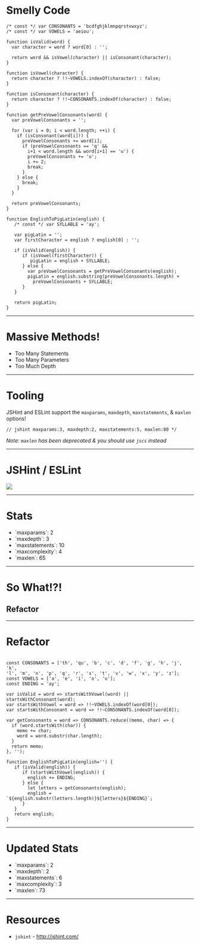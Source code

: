 # Smelly Code

```
/* const */ var CONSONANTS = 'bcdfghjklmnpqrstvwxyz';
/* const */ var VOWELS = 'aeiou';

function isValid(word) {
  var character = word ? word[0] : '';

  return word && isVowel(character) || isConsonant(character);
}

function isVowel(character) {
  return character ? !!~VOWELS.indexOf(character) : false;
}

function isConsonant(character) {
  return character ? !!~CONSONANTS.indexOf(character) : false;
}

function getPreVowelConsonants(word) {
  var preVowelConsonants = '';

  for (var i = 0; i < word.length; ++i) {
    if (isConsonant(word[i])) {
      preVowelConsonants += word[i];
      if (preVowelConsonants == 'q' &&
        i+1 < word.length && word[i+1] == 'u') {
        preVowelConsonants += 'u';
        i += 2;
        break;
      }
    } else {
      break;
    }
  }

  return preVowelConsonants;
}

function EnglishToPigLatin(english) {
   /* const */ var SYLLABLE = 'ay';

   var pigLatin = '';
   var firstCharacter = english ? english[0] : '';

   if (isValid(english)) {
      if (isVowel(firstCharacter)) {
         pigLatin = english + SYLLABLE;
      } else {
        var preVowelConsonants = getPreVowelConsonants(english);
        pigLatin = english.substring(preVowelConsonants.length) +
          preVowelConsonants + SYLLABLE;
      }
   }

   return pigLatin;
}
```

------

# Massive Methods!

* Too Many Statements <!-- .element class="fragment" -->
* Too Many Parameters <!-- .element class="fragment" -->
* Too Much Depth <!-- .element class="fragment" -->

------

# Tooling

<!-- .element class="fragment" -->
JSHint and ESLint support the `maxparams`, `maxdepth`, `maxstatements`, & `maxlen` options!

<!-- .element class="fragment" -->
`// jshint maxparams:3, maxdepth:2, maxstatements:5, maxlen:80 */`

<!-- .element class="fragment" -->
_Note: `maxlen` has been deprecated & you should use `jscs` instead_

------

# JSHint / ESLint

![](./img/jshint-max.png)

------

# Stats

* <!-- .element class="fragment" --> `maxparams`: 2
* <!-- .element class="fragment" --> `maxdepth`: 3
* <!-- .element class="fragment" --> `maxstatements`: 10
* <!-- .element class="fragment" --> `maxcomplexity`: 4
* <!-- .element class="fragment" --> `maxlen`: 65

------

# So What!?!

## Refactor <!-- .element class="fragment" -->

------

# Refactor

<!-- /* jshint maxparams:3, maxdepth:2, maxstatements:5, maxcomplexity:6, maxlen:80, esnext:true */ -->
<pre><code data-trim data-lang="javascript">
const CONSONANTS = ['th', 'qu', 'b', 'c', 'd', 'f', 'g', 'h', 'j', 'k',
'l', 'm', 'n', 'p', 'q', 'r', 's', 't', 'v', 'w', 'x', 'y', 'z'];
const VOWELS = ['a', 'e', 'i', 'o', 'u'];
const ENDING = 'ay';

var isValid = word => startsWithVowel(word) || startsWithConsonant(word);
var startsWithVowel = word => !!~VOWELS.indexOf(word[0]);
var startsWithConsonant = word => !!~CONSONANTS.indexOf(word[0]);

var getConsonants = word => CONSONANTS.reduce((memo, char) => {
  if (word.startsWith(char)) {
    memo += char;
    word = word.substr(char.length);
  }
  return memo;
}, '');

function EnglishToPigLatin(english='') {
   if (isValid(english)) {
      if (startsWithVowel(english)) {
        english += ENDING;
      } else {
        let letters = getConsonants(english);
        english = `${english.substr(letters.length)}${letters}${ENDING}`;
      }
   }
   return english;
}
</code></pre>

------

# Updated Stats

* <!-- .element class="fragment highlight-blue" --> `maxparams`: 2
* <!-- .element class="fragment highlight-green" --> `maxdepth`: 2
* <!-- .element class="fragment highlight-green" --> `maxstatements`: 6
* <!-- .element class="fragment highlight-green" --> `maxcomplexity`: 3
* <!-- .element class="fragment highlight-red" --> `maxlen`: 73

------

# Resources

* `jshint` - http://jshint.com/
